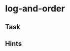 # log-and-order

<!--- Insert exercise description -->

## Task

<!--- Insert exercise task, simplify what needs to be done -->

## Hints

<!--- Insert hints here -->
<!---
    Use Github Markdown's collapsible content:
    <details>
    <summary>...</summary>
    ...
    </details>
-->
